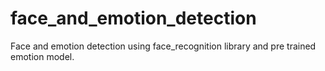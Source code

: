 # face_and_emotion_detection

Face and emotion detection using face_recognition library and pre trained emotion model. 
